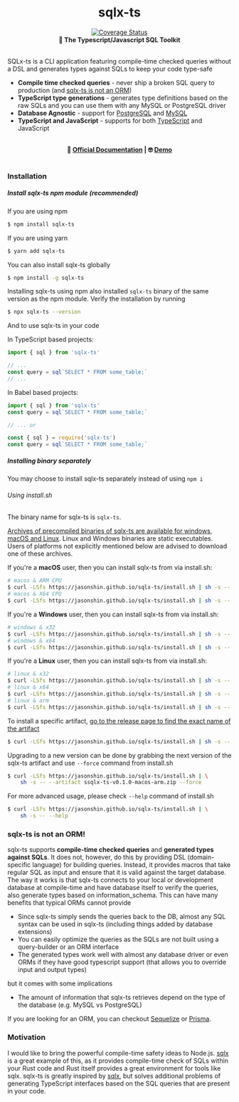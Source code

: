 <h1 align="center">sqlx-ts</h1>

<div align="center">
    <a href='https://coveralls.io/github/JasonShin/sqlx-ts?branch=main'><img src='https://coveralls.io/repos/github/JasonShin/sqlx-ts/badge.svg?branch=main' alt='Coverage Status' /></a>
</div>

<div align="center">
 <strong>
   🧰 The Typescript/Javascript SQL Toolkit
 </strong>
</div>

<br />

SQLx-ts is a CLI application featuring compile-time checked queries without a DSL and generates types against SQLs to keep your code type-safe

- **Compile time checked queries** - never ship a broken SQL query to production (and [sqlx-ts is not an ORM](https://github.com/JasonShin/sqlx-ts/tree/docs-update#sqlx-ts-is-not-an-orm))
- **TypeScript type generations** - generates type definitions based on the raw SQLs and you can use them with any MySQL or PostgreSQL driver
- **Database Agnostic** - support for [PostgreSQL](http://postgresql.org/) and [MySQL](https://www.mysql.com/)
- **TypeScript and JavaScript** - supports for both [TypeScript](https://www.typescriptlang.org/) and JavaScript

<br>
<div align="center">
    <strong>
    📔 <a href="https://jasonshin.github.io/sqlx-ts/">Official Documentation</a>
    </strong>
    <strong> | </strong>
    <strong>
        🤓 <a href="https://github.com/JasonShin/sqlx-ts-demo">Demo</a>
    </strong>
</div>
<br>

### Installation

##### Install sqlx-ts npm module (recommended)

If you are using npm
```bash
$ npm install sqlx-ts
```

If you are using yarn
```bash
$ yarn add sqlx-ts
```

You can also install sqlx-ts globally
```bash
$ npm install -g sqlx-ts
```

Installing sqlx-ts using npm also installed `sqlx-ts` binary of the same version as the npm module.
Verify the installation by running

```bash
$ npx sqlx-ts --version
```

And to use sqlx-ts in your code

In TypeScript based projects:

```typescript
import { sql } from 'sqlx-ts'

// ...
const query = sql`SELECT * FROM some_table;`
// ...
```


In Babel based projects:

```javascript
import { sql } from 'sqlx-ts'
const query = sql`SELECT * FROM some_table;`

// ... or

const { sql } = require('sqlx-ts')
const query = sql`SELECT * FROM some_table;`
```

##### Installing binary separately

You may choose to install sqlx-ts separately instead of using `npm i`

###### Using install.sh

The binary name for sqlx-ts is `sqlx-ts`.

[Archives of precompiled binaries of sqlx-ts are available for windows, macOS and Linux](https://github.com/JasonShin/sqlx-ts/releases). Linux and Windows binaries are static executables. Users of platforms not explicitly mentioned below are advised to download one of these archives.

If you're a **macOS** user, then you can install sqlx-ts from via install.sh:

```bash
# macos & ARM CPU
$ curl -LSfs https://jasonshin.github.io/sqlx-ts/install.sh | sh -s -- --os darwin --cpu arm64
# macos & X64 CPU
$ curl -LSfs https://jasonshin.github.io/sqlx-ts/install.sh | sh -s -- --os darwin --cpu x64
```

If you're a **Windows** user, then you can install sqlx-ts from via install.sh:

```bash
# windows & x32
$ curl -LSfs https://jasonshin.github.io/sqlx-ts/install.sh | sh -s -- --os win32 --cpu x32
# windows & x64
$ curl -LSfs https://jasonshin.github.io/sqlx-ts/install.sh | sh -s -- --os win32 --cpu x32
```

If you're a **Linux** user, then you can install sqlx-ts from via install.sh:

```bash
# linux & x32
$ curl -LSfs https://jasonshin.github.io/sqlx-ts/install.sh | sh -s -- --os linux --cpu x32
# linux & x64
$ curl -LSfs https://jasonshin.github.io/sqlx-ts/install.sh | sh -s -- --os linux --cpu x64
# linux & arm
$ curl -LSfs https://jasonshin.github.io/sqlx-ts/install.sh | sh -s -- --os linux --cpu arm64
```

To install a specific artifact, [go to the release page to find the exact name of the artifact](https://github.com/JasonShin/sqlx-ts/releases)

```bash
$ curl -LSfs https://jasonshin.github.io/sqlx-ts/install.sh | sh -s -- --artifact sqlx-ts-v0.1.0-macos-arm.zip
```

Upgrading to a new version can be done by grabbing the next version of the sqlx-ts artifact and use `--force` command from install.sh

```bash
$ curl -LSfs https://jasonshin.github.io/sqlx-ts/install.sh | \
    sh -s -- --artifact ssqlx-ts-v0.1.0-macos-arm.zip --force
```

For more advanced usage, please check `--help` command of install.sh

```bash
$ curl -LSfs https://jasonshin.github.io/sqlx-ts/install.sh | \
    sh -s -- --help
```

### sqlx-ts is not an ORM!

sqlx-ts supports **compile-time checked queries** and **generated types against SQLs**. It does not, however, do this by providing DSL (domain-specific language) for building queries. Instead, it provides macros that take regular SQL as input and ensure that it is valid against the target database. The way it works is that sqlx-ts connects to your local or development database at compile-time and have database itself to verify the queries, also generate types based on information_schema. This can have many benefits that typical ORMs cannot provide
- Since sqlx-ts simply sends the queries back to the DB, almost any SQL syntax can be used in sqlx-ts (including things added by database extensions)
- You can easily optimize the queries as the SQLs are not built using a query-builder or an ORM interface
- The generated types work well with almost any database driver or even ORMs if they have good typescript support (that allows you to override input and output types)

but it comes with some implications
- The amount of information that sqlx-ts retrieves depend on the type of the database (e.g. MySQL vs PostgreSQL)

If you are looking for an ORM, you can checkout [Sequelize](https://sequelize.org/) or [Prisma](https://www.prisma.io/).

### Motivation

I would like to bring the powerful compile-time safety ideas to Node.js. [sqlx](https://github.com/launchbadge/sqlx) is a great example of this, as it provides compile-time check of SQLs within your Rust code and Rust itself provides a great environment for tools like sqlx. sqlx-ts is greatly inspired by [sqlx](https://github.com/launchbadge/sqlx), but solves additional problems of generating TypeScript interfaces based on the SQL queries that are present in your code.

